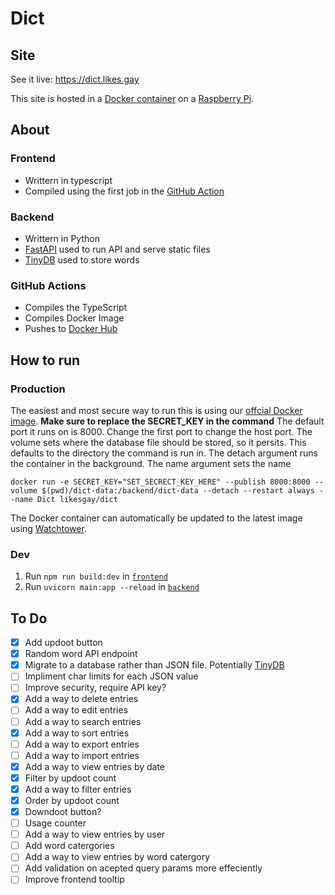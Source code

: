# Dict

## Site

See it live: https://dict.likes.gay

This site is hosted in a [Docker container](https://hub.docker.com/r/likesgay/dict) on a [Raspberry Pi](https://www.raspberrypi.com/products/raspberry-pi-5/).

## About

### Frontend

* Writtern in typescript 
* Compiled using the first job in the [GitHub Action](https://github.com/likes-gay/dict/blob/main/.github/workflows/compile.yml)

### Backend

* Writtern in Python
* [FastAPI](https://fastapi.tiangolo.com/) used to run API and serve static files
* [TinyDB](https://tinydb.readthedocs.io/en/latest/) used to store words

### GitHub Actions

* Compiles the TypeScript
* Compiles Docker Image
* Pushes to [Docker Hub](https://hub.docker.com/r/likesgay/dict)

## How to run

### Production

The easiest and most secure way to run this is using our [offcial Docker image](https://hub.docker.com/r/likesgay/dict).
**Make sure to replace the SECRET_KEY in the command**
The default port it runs on is 8000. Change the first port to change the host port.
The volume sets where the database file should be stored, so it persits. This defaults to the directory the command is run in.
The detach argument runs the container in the background.
The name argument sets the name
```shell
docker run -e SECRET_KEY="SET_SECRECT_KEY_HERE" --publish 8000:8000 --volume $(pwd)/dict-data:/backend/dict-data --detach --restart always --name Dict likesgay/dict
```
The Docker container can automatically be updated to the latest image using [Watchtower](https://containrrr.dev/watchtower/).

### Dev

1. Run `npm run build:dev` in [`frontend`](https://github.com/likes-gay/dict/tree/main/frontend)
2. Run `uvicorn main:app --reload` in [`backend`](https://github.com/likes-gay/dict/tree/main/backend)

## To Do

- [x] Add updoot button
- [x] Random word API endpoint
- [x] Migrate to a database rather than JSON file. Potentially [TinyDB](https://tinydb.readthedocs.io/en/latest/)
- [ ] Impliment char limits for each JSON value
- [ ] Improve security, require API key?
- [x] Add a way to delete entries
- [ ] Add a way to edit entries
- [ ] Add a way to search entries
- [x] Add a way to sort entries
- [ ] Add a way to export entries
- [ ] Add a way to import entries
- [x] Add a way to view entries by date
- [x] Filter by updoot count
- [x] Add a way to filter entries
- [x] Order by updoot count
- [x] Downdoot button?
- [ ] Usage counter
- [ ] Add a way to view entries by user
- [ ] Add word catergories
- [ ] Add a way to view entries by word catergory
- [ ] Add validation on acepted query params more effeciently
- [ ] Improve frontend tooltip
